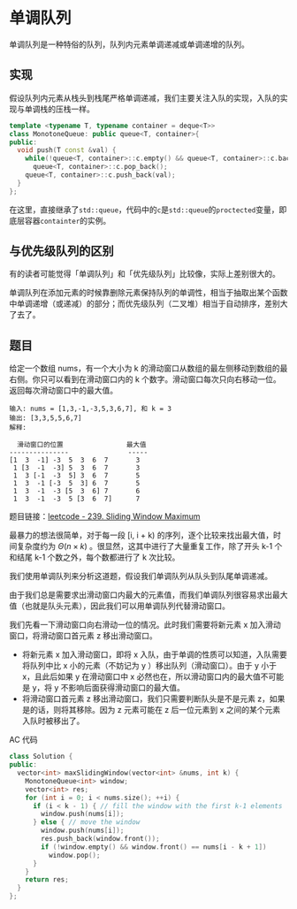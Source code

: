 # 单调队列

单调队列是一种特俗的队列，队列内元素单调递减或单调递增的队列。

## 实现

假设队列内元素从栈头到栈尾严格单调递减，我们主要关注入队的实现，入队的实现与单调栈的压栈一样。

```cpp
template <typename T, typename container = deque<T>>
class MonotoneQueue: public queue<T, container>{
public:
  void push(T const &val) {
    while(!queue<T, container>::c.empty() && queue<T, container>::c.back() < val)
      queue<T, container>::c.pop_back();
    queue<T, container>::c.push_back(val);
  }
};
```

在这里，直接继承了`std::queue`，代码中的`c`是`std::queue`的`proctected`变量，即底层容器`containter`的实例。

## 与优先级队列的区别

有的读者可能觉得「单调队列」和「优先级队列」比较像，实际上差别很大的。

单调队列在添加元素的时候靠删除元素保持队列的单调性，相当于抽取出某个函数中单调递增（或递减）的部分；而优先级队列（二叉堆）相当于自动排序，差别大了去了。

## 题目

给定一个数组 nums，有一个大小为 k 的滑动窗口从数组的最左侧移动到数组的最右侧。你只可以看到在滑动窗口内的 k 个数字。滑动窗口每次只向右移动一位。返回每次滑动窗口中的最大值。

```
输入: nums = [1,3,-1,-3,5,3,6,7], 和 k = 3
输出: [3,3,5,5,6,7] 
解释: 

  滑动窗口的位置                最大值
---------------               -----
[1  3  -1] -3  5  3  6  7       3
 1 [3  -1  -3] 5  3  6  7       3
 1  3 [-1  -3  5] 3  6  7       5
 1  3  -1 [-3  5  3] 6  7       5
 1  3  -1  -3 [5  3  6] 7       6
 1  3  -1  -3  5 [3  6  7]      7
```

题目链接：[leetcode - 239. Sliding Window Maximum](https://leetcode.com/problems/sliding-window-maximum/)

最暴力的想法很简单，对于每一段 [i, i + k) 的序列，逐个比较来找出最大值，时间复杂度约为 $\Theta(n \times k)$ 。很显然，这其中进行了大量重复工作，除了开头 k-1 个和结尾 k-1 个数之外，每个数都进行了 k 次比较。

我们使用单调队列来分析这道题，假设我们单调队列从队头到队尾单调递减。

由于我们总是需要求出滑动窗口内最大的元素值，而我们单调队列很容易求出最大值（也就是队头元素），因此我们可以用单调队列代替滑动窗口。

我们先看一下滑动窗口向右滑动一位的情况。此时我们需要将新元素 x 加入滑动窗口，将滑动窗口首元素 z 移出滑动窗口。

- 将新元素 x 加入滑动窗口，即将 x 入队，由于单调的性质可以知道，入队需要将队列中比 x 小的元素（不妨记为 y ）移出队列（滑动窗口）。由于 y 小于 x，且此后如果 y 在滑动窗口中 x 必然也在，所以滑动窗口内的最大值不可能是 y，将 y 不影响后面获得滑动窗口的最大值。
- 将滑动窗口首元素 z 移出滑动窗口，我们只需要判断队头是不是元素 z，如果是的话，则将其移除。因为 z 元素可能在 z 后一位元素到 x 之间的某个元素入队时被移出了。

AC 代码

```cpp
class Solution {
public:
  vector<int> maxSlidingWindow(vector<int> &nums, int k) {
    MonotoneQueue<int> window;
    vector<int> res;
    for (int i = 0; i < nums.size(); ++i) {
      if (i < k - 1) { // fill the window with the first k-1 elements
        window.push(nums[i]);
      } else { // move the window
        window.push(nums[i]);
        res.push_back(window.front());
        if (!window.empty() && window.front() == nums[i - k + 1])
          window.pop();
      }
    }
    return res;
  }
};
```